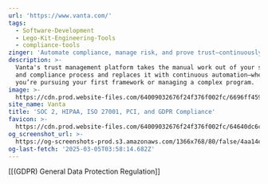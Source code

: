 ```yaml
---
url: 'https://www.vanta.com/'
tags:
  - Software-Development
  - Lego-Kit-Engineering-Tools
  - compliance-tools
zinger: 'Automate compliance, manage risk, and prove trust—continuously'
description: >-
  Vanta's trust management platform takes the manual work out of your security
  and compliance process and replaces it with continuous automation—whether
  you’re pursuing your first framework or managing a complex program.
image: >-
  https://cdn.prod.website-files.com/64009032676f24f376f002fc/6696ff4592cb51e995abef60_Homepage.png
site_name: Vanta
title: 'SOC 2, HIPAA, ISO 27001, PCI, and GDPR Compliance'
favicon: >-
  https://cdn.prod.website-files.com/64009032676f24f376f002fc/64640dc6cfa20416724f822e_favicon-32x32.png
og_screenshot_url: >-
  https://og-screenshots-prod.s3.amazonaws.com/1366x768/80/false/4aa14ef0db3c73bef2abb29311daa949d4c20594446fc8d2d18f2fc470881ab7.jpeg
og-last-fetch: '2025-03-05T03:58:14.682Z'
---
```

[[(GDPR) General Data Protection Regulation]]

